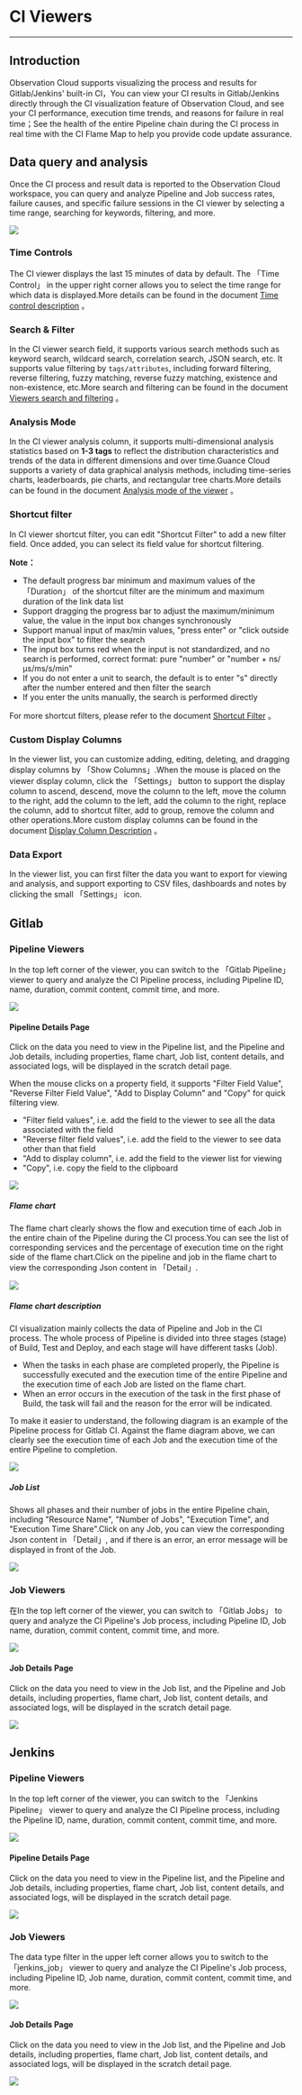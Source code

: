 # CI Viewers
---

## Introduction

Observation Cloud supports visualizing the process and results for Gitlab/Jenkins' built-in CI，You can view your CI results in Gitlab/Jenkins directly through the CI visualization feature of Observation Cloud, and see your CI performance, execution time trends, and reasons for failure in real time；See the health of the entire Pipeline chain during the CI process in real time with the CI Flame Map to help you provide code update assurance.

## Data query and analysis

Once the CI process and result data is reported to the Observation Cloud workspace, you can query and analyze Pipeline and Job success rates, failure causes, and specific failure sessions in the CI viewer by selecting a time range, searching for keywords, filtering, and more.

![](img/10.ci_5.png)

### Time Controls

The CI viewer displays the last 15 minutes of data by default. The 「Time Control」 in the upper right corner allows you to select the time range for which data is displayed.More details can be found in the document [Time control description](../getting-started/necessary-for-beginners/explorer-search.md#time) 。

### Search & Filter

In the CI viewer search field, it supports various search methods such as keyword search, wildcard search, correlation search, JSON search, etc. It supports value filtering by `tags/attributes`, including forward filtering, reverse filtering, fuzzy matching, reverse fuzzy matching, existence and non-existence, etc.More search and filtering can be found in the document [Viewers search and filtering](../getting-started/necessary-for-beginners/explorer-search.md) 。

### Analysis Mode

In the CI viewer analysis column, it supports multi-dimensional analysis statistics based on **1-3 tags** to reflect the distribution characteristics and trends of the data in different dimensions and over time.Guance Cloud supports a variety of data graphical analysis methods, including time-series charts, leaderboards, pie charts, and rectangular tree charts.More details can be found in the document [Analysis mode of the viewer](../getting-started/necessary-for-beginners/explorer-search.md#analysis) 。

### Shortcut filter

In CI viewer shortcut filter, you can edit "Shortcut Filter" to add a new filter field. Once added, you can select its field value for shortcut filtering.

**Note：**

- The default progress bar minimum and maximum values of the 「Duration」 of the shortcut filter are the minimum and maximum duration of the link data list
- Support dragging the progress bar to adjust the maximum/minimum value, the value in the input box changes synchronously
- Support manual input of max/min values, "press enter" or "click outside the input box" to filter the search
- The input box turns red when the input is not standardized, and no search is performed, correct format: pure "number" or "number + ns/μs/ms/s/min"
- If you do not enter a unit to search, the default is to enter "s" directly after the number entered and then filter the search
- If you enter the units manually, the search is performed directly

For more shortcut filters, please refer to the document [Shortcut Filter](../getting-started/necessary-for-beginners/explorer-search.md#quick-filter) 。

### Custom Display Columns

In the viewer list, you can customize adding, editing, deleting, and dragging display columns by 「Show Columns」.When the mouse is placed on the viewer display column, click the 「Settings」 button to support the display column to ascend, descend, move the column to the left, move the column to the right, add the column to the left, add the column to the right, replace the column, add to shortcut filter, add to group, remove the column and other operations.More custom display columns can be found in the document [Display Column Description](../getting-started/necessary-for-beginners/explorer-search.md#columns) 。

### Data Export

In the viewer list, you can first filter the data you want to export for viewing and analysis, and support exporting to CSV files, dashboards and notes by clicking the small 「Settings」 icon.

## Gitlab

### Pipeline Viewers

In the top left corner of the viewer, you can switch to the 「Gitlab Pipeline」 viewer to query and analyze the CI Pipeline process, including Pipeline ID, name, duration, commit content, commit time, and more.

![](img/10.ci_5.png)

#### Pipeline Details Page

Click on the data you need to view in the Pipeline list, and the Pipeline and Job details, including properties, flame chart, Job list, content details, and associated logs, will be displayed in the scratch detail page.

When the mouse clicks on a property field, it supports "Filter Field Value", "Reverse Filter Field Value", "Add to Display Column" and "Copy" for quick filtering view.

- "Filter field values", i.e. add the field to the viewer to see all the data associated with the field
- "Reverse filter field values", i.e. add the field to the viewer to see data other than that field
- "Add to display column", i.e. add the field to the viewer list for viewing
- "Copy", i.e. copy the field to the clipboard 

![](img/10.ci_7.1.png)

##### Flame chart

The flame chart clearly shows the flow and execution time of each Job in the entire chain of the Pipeline during the CI process.You can see the list of corresponding services and the percentage of execution time on the right side of the flame chart.Click on the pipeline and job in the flame chart to view the corresponding Json content in 「Detail」.

![](img/10.ci_14.png)

##### Flame chart description

CI visualization mainly collects the data of Pipeline and Job in the CI process. The whole process of Pipeline is divided into three stages (stage) of Build, Test and Deploy, and each stage will have different tasks (Job).

- When the tasks in each phase are completed properly, the Pipeline is successfully executed and the execution time of the entire Pipeline and the execution time of each Job are listed on the flame chart.
- When an error occurs in the execution of the task in the first phase of Build, the task will fail and the reason for the error will be indicated.

To make it easier to understand, the following diagram is an example of the Pipeline process for Gitlab CI. Against the flame diagram above, we can clearly see the execution time of each Job and the execution time of the entire Pipeline to completion.

![](img/10.ci_2.png)

##### Job List

Shows all phases and their number of jobs in the entire Pipeline chain, including "Resource Name", "Number of Jobs", "Execution Time", and "Execution Time Share".Click on any Job, you can view the corresponding Json content in 「Detail」, and if there is an error, an error message will be displayed in front of the Job.

![](img/10.ci_13.png)

### Job Viewers

在In the top left corner of the viewer, you can switch to 「Gitlab Jobs」 to query and analyze the CI Pipeline's Job process, including Pipeline ID, Job name, duration, commit content, commit time, and more.

![](img/10.ci_6.png)

#### Job Details Page

Click on the data you need to view in the Job list, and the Pipeline and Job details, including properties, flame chart, Job list, content details, and associated logs, will be displayed in the scratch detail page.

![](img/10.ci_7.2.png)



## Jenkins

### Pipeline Viewers

In the top left corner of the viewer, you can switch to the 「Jenkins Pipeline」 viewer to query and analyze the CI Pipeline process, including the Pipeline ID, name, duration, commit content, commit time, and more.

![](img/17.CI_4.png)

#### Pipeline Details Page

Click on the data you need to view in the Pipeline list, and the Pipeline and Job details, including properties, flame chart, Job list, content details, and associated logs, will be displayed in the scratch detail page.

![](img/17.CI_5.png)

### Job Viewers

The data type filter in the upper left corner allows you to switch to the 「jenkins_job」 viewer to query and analyze the CI Pipeline's Job process, including Pipeline ID, Job name, duration, commit content, commit time, and more.

![](img/17.CI_8.png)

#### Job Details Page

Click on the data you need to view in the Job list, and the Pipeline and Job details, including properties, flame chart, Job list, content details, and associated logs, will be displayed in the scratch detail page.

![](img/17.CI_9.png)
